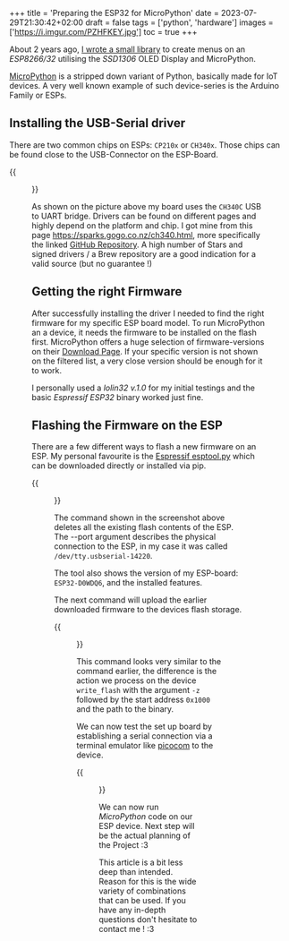 +++
title = 'Preparing the ESP32 for MicroPython'
date = 2023-07-29T21:30:42+02:00
draft = false
tags = ['python', 'hardware']
images = ['https://i.imgur.com/PZHFKEY.jpg']
toc = true
+++

About 2 years ago, [I wrote a small library](/posts/2021/06-05-ssd1306-display-esp-micropython/) to create menus on an *ESP8266/32* utilising the *SSD1306* OLED Display and MicroPython.

[MicroPython](https://micropython.org/) is a stripped down variant of Python, basically made for IoT devices. A very well known example of such device-series is the Arduino Family or ESPs.

## Installing the USB-Serial driver
There are two common chips on ESPs: `CP210x` or `CH340x`. Those chips can be found close to the USB-Connector on the ESP-Board.

{{<figure src="https://i.imgur.com/PZHFKEY.jpg" title="Find the right chip version for your ESP">}}

As shown on the picture above my board uses the `CH340C` USB to UART bridge. Drivers can be found on different pages and highly depend on the platform and chip. I got mine from this page https://sparks.gogo.co.nz/ch340.html, more specifically the linked [GitHub Repository](https://github.com/adrianmihalko/ch340g-ch34g-ch34x-mac-os-x-driver). A high number of Stars and signed drivers / a Brew repository are a good indication for a valid source (but no guarantee !)

## Getting the right Firmware
After successfully installing the driver I needed to find the right firmware for my specific ESP board model. To run MicroPython an a device, it needs the firmware to be installed on the flash first. MicroPython offers a huge selection of firmware-versions on their [Download Page](https://micropython.org/download/#esp32). If your specific version is not shown on the filtered list, a very close version should be enough for it to work.

I personally used a *lolin32 v.1.0* for my initial testings and the basic *Espressif ESP32* binary worked just fine.

## Flashing the Firmware on the ESP

There are a few different ways to flash a new firmware on an ESP. My personal favourite is the [Espressif esptool.py](https://github.com/espressif/esptool/) which can be downloaded directly or installed via pip.

{{<figure src="https://i.imgur.com/oRQ3rTw.png">}}

The command shown in the screenshot above deletes all the existing flash contents of the ESP. The --port argument describes the physical connection to the ESP, in my case it was called `/dev/tty.usbserial-14220`.

The tool also shows the version of my ESP-board: `ESP32-D0WDQ6`, and the installed features.

The next command will upload the earlier downloaded firmware to the devices flash storage.

{{<figure src="https://i.imgur.com/U9zloSr.png">}}

This command looks very similar to the command earlier, the difference is the action we process on the device `write_flash` with the argument `-z` followed by the start address `0x1000` and the path to the binary.

We can now test the set up board by establishing a serial connection via a terminal emulator like [picocom](https://github.com/npat-efault/picocom) to the device.

{{<figure src="https://i.imgur.com/kaqmmKI.png">}}

We can now run *MicroPython* code on our ESP device. Next step will be the actual planning of the Project :3

This article is a bit less deep than intended. Reason for this is the wide variety of combinations that can be used. If you have any in-depth questions don't hesitate to contact me ! :3